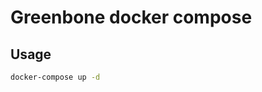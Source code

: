 <!--
 * @Author: hibana2077 hibana2077@gmail.com
 * @Date: 2024-05-27 21:56:00
 * @LastEditors: hibana2077 hibana2077@gmail.com
 * @LastEditTime: 2024-05-27 21:56:27
 * @FilePath: \hack2024_spring\greenbone\README.md
 * @Description: 这是默认设置,请设置`customMade`, 打开koroFileHeader查看配置 进行设置: https://github.com/OBKoro1/koro1FileHeader/wiki/%E9%85%8D%E7%BD%AE
-->
# Greenbone docker compose

## Usage

```bash
docker-compose up -d
```